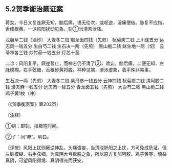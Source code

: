 ## 5.2贺季衡治厥证案

蒋女。今日又复连厥无知，脑后痛，语无伦次，或呃逆，溲痛便结。脉复不应指，舌绛根黄。一派风阳扰动见象，刻①当清苦泄降。

龙胆草二钱（酒炒） 大麦冬二钱 煅龙齿四钱（先煎） 杭菊炭二钱 上川连五分 远志肉一钱五分 生白芍二钱 生石决一两（先煎） 黑山栀二钱 鲜生地一两（切） 云苓神各三钱 炒竹茹一钱五分 灯芯十茎

二诊：风阳复平，厥逆暂止，而神志仍不清了②，谵妄，脑后痛，二便无知，左脉模糊，右手弦细，舌根砂黄将脱。种种见端，渐涉虚象，着手殊非易事。

生石决一两（先煎） 大麦冬二钱 紫丹参一钱五分 云神四钱 杭菊炭二钱 清阿胶二钱 煨天麻一钱五分 远志肉一钱五分 青龙齿五钱（先煎） 大白芍二钱 黑山栀二钱 鸡子黄1枚（冲）

（《贺季衡医案》第202页）

〔注释〕

①刻：即刻，指极短时间。

②了：同“瞭”。明白。

〔评按〕风阳上扰则厥逆神乱，头痛谵妄，当清泄肝阳之上扰，方可免成危证。但左脉模糊，右手弦细，为真阴大亏欲脱之象，所以原方复加阿胶、鸡子黄等，填益真阴，可望风阳得熄、真阴得充而获安。
